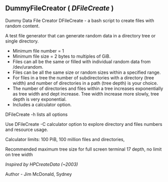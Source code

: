 ## DummyFileCreator ( *DFileCreate* )
Dummy Data File Creator 
DFileCreate - a bash script to create files with random content. 

A test file generator that can generate random data in a directory tree or single directory.
* Minimum file number = 1
* Minimum file size = 2 bytes to multiples of GiB. 
* Files can all be the same or filled with individual random data from /dev/urandom. 
* Files can be all the same size or random sizes within a specified range. 
* For files in a tree the number of subdirectories with a directory (tree width) and number of directories in a path (tree depth) is your choice.  
* The number of directories and files within a tree increases exponentially as tree width and dept increase. Tree width increase more slowly, tree depth is very exponential.
* Includes a calculator option.   

DFileCreate -h lists all options   

Use DFileCreate -C  calculator option to explore directory and files numbers and resource usage.

Calculator limits: 100 PiB, 100 million files and directories, 

Recommended maximum tree size for full screen terminal 17 depth, no limit on tree width

_Inspired by HPCreateData (~2003)_
  
Author - Jim McDonald, Sydney 
